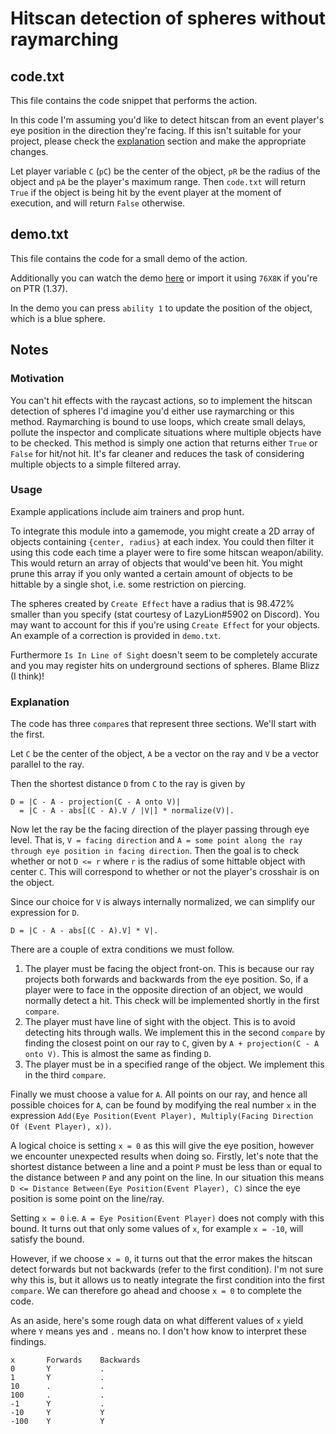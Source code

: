 # Hitscan detection of spheres without raymarching
## code.txt
This file contains the code snippet that performs the action.

In this code I'm assuming you'd like to detect hitscan from an event player's eye position in the direction they're facing. If this isn't suitable for your project, please check the [explanation](#explanation) section and make the appropriate changes.

Let player variable `C` (`pC`) be the center of the object, `pR` be the radius of the object and `pA` be the player's maximum range. Then `code.txt` will return `True` if the object is being hit by the event player at the moment of execution, and will return `False` otherwise.



## demo.txt
This file contains the code for a small demo of the action.

Additionally you can watch the demo [here](https://giant.gfycat.com/DirectDizzyFrog.webm) or import it using `76X8K` if you're on PTR (1.37).

In the demo you can press `ability 1` to update the position of the object, which is a blue sphere.



## Notes
### Motivation
You can't hit effects with the raycast actions, so to implement the hitscan detection of spheres I'd imagine you'd either use raymarching or this method. Raymarching is bound to use loops, which create small delays, pollute the inspector and complicate situations where multiple objects have to be checked. This method is simply one action that returns either `True` or `False` for hit/not hit. It's far cleaner and reduces the task of considering multiple objects to a simple filtered array.

### Usage
Example applications include aim trainers and prop hunt.

To integrate this module into a gamemode, you might create a 2D array of objects containing `{center, radius}` at each index. You could then filter it using this code each time a player were to fire some hitscan weapon/ability. This would return an array of objects that would've been hit. You might prune this array if you only wanted a certain amount of objects to be hittable by a single shot, i.e. some restriction on piercing.

The spheres created by `Create Effect` have a radius that is 98.472% smaller than you specify (stat courtesy of LazyLion#5902 on Discord). You may want to account for this if you're using `Create Effect` for your objects. An example of a correction is provided in `demo.txt`.

Furthermore `Is In Line of Sight` doesn't seem to be completely accurate and you may register hits on underground sections of spheres. Blame Blizz (I think)!

### Explanation
The code has three `compare`s that represent three sections. We'll start with the first.

Let `C` be the center of the object, `A` be a vector on the ray and `V` be a vector parallel to the ray.

Then the shortest distance `D` from `C` to the ray is given by

    D = |C - A - projection(C - A onto V)|
      = |C - A - abs[(C - A).V / |V|] * normalize(V)|.

Now let the ray be the facing direction of the player passing through eye level. That is, `V = facing direction` and `A = some point along the ray through eye position in facing direction`. Then the goal is to check whether or not `D <= r` where `r` is the radius of some hittable object with center `C`. This will correspond to whether or not the player's crosshair is on the object.

Since our choice for `V` is always internally normalized, we can simplify our expression for `D`.

    D = |C - A - abs[(C - A).V] * V|.

There are a couple of extra conditions we must follow.

1. The player must be facing the object front-on. This is because our ray projects both forwards and backwards from the eye position. So, if a player were to face in the opposite direction of an object, we would normally detect a hit. This check will be implemented shortly in the first `compare`.
2. The player must have line of sight with the object. This is to avoid detecting hits through walls. We implement this in the second `compare` by finding the closest point on our ray to `C`, given by `A + projection(C - A onto V)`. This is almost the same as finding `D`.
3. The player must be in a specified range of the object. We implement this in the third `compare`.

Finally we must choose a value for `A`. All points on our ray, and hence all possible choices for `A`, can be found by modifying the real number `x` in the expression `Add(Eye Position(Event Player), Multiply(Facing Direction Of (Event Player), x))`.

A logical choice is setting `x = 0` as this will give the eye position, however we encounter unexpected results when doing so. Firstly, let's note that the shortest distance between a line and a point `P` must be less than or equal to the distance between `P` and any point on the line. In our situation this means `D <= Distance Between(Eye Position(Event Player), C)` since the eye position is some point on the line/ray.

Setting `x = 0` i.e. `A = Eye Position(Event Player)` does not comply with this bound. It turns out that only some values of `x`, for example `x = -10`, will satisfy the bound.

However, if we choose `x = 0`, it turns out that the error makes the hitscan detect forwards but not backwards (refer to the first condition). I'm not sure why this is, but it allows us to neatly integrate the first condition into the first `compare`. We can therefore go ahead and choose `x = 0` to complete the code.

As an aside, here's some rough data on what different values of `x` yield where `Y` means yes and `.` means no. I don't how know to interpret these findings.

    x       Forwards    Backwards
    0       Y           .
    1       Y           .
    10      .           .
    100     .           .
    -1      Y           .
    -10     Y           Y
    -100    Y           Y